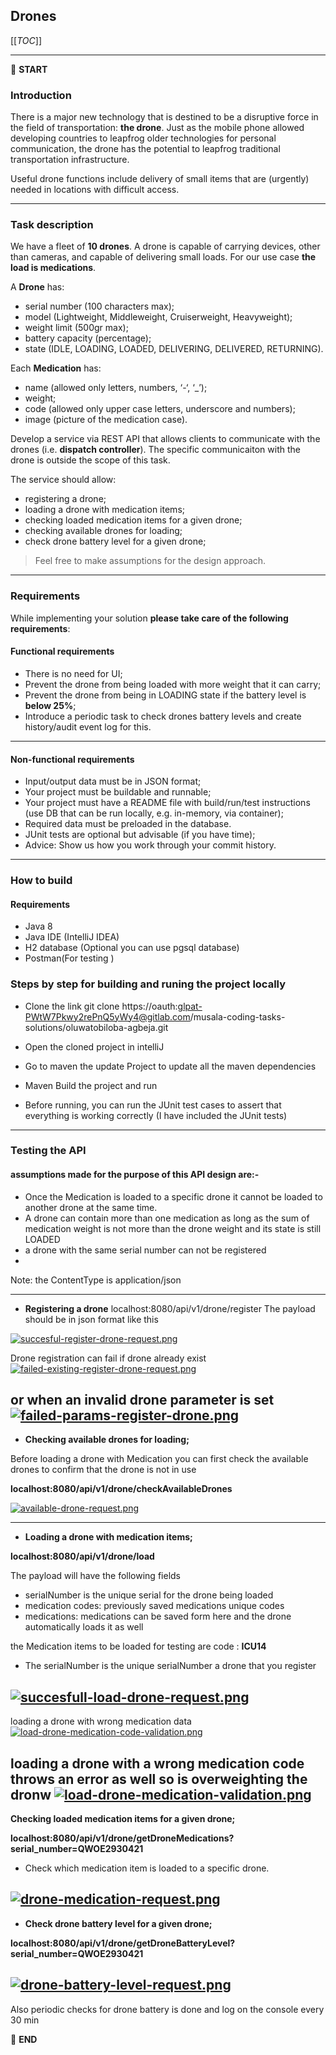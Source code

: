 ## Drones

[[_TOC_]]

---

:scroll: **START**


### Introduction

There is a major new technology that is destined to be a disruptive force in the field of transportation: **the drone**. Just as the mobile phone allowed developing countries to leapfrog older technologies for personal communication, the drone has the potential to leapfrog traditional transportation infrastructure.

Useful drone functions include delivery of small items that are (urgently) needed in locations with difficult access.

---

### Task description

We have a fleet of **10 drones**. A drone is capable of carrying devices, other than cameras, and capable of delivering small loads. For our use case **the load is medications**.

A **Drone** has:
- serial number (100 characters max);
- model (Lightweight, Middleweight, Cruiserweight, Heavyweight);
- weight limit (500gr max);
- battery capacity (percentage);
- state (IDLE, LOADING, LOADED, DELIVERING, DELIVERED, RETURNING).

Each **Medication** has:
- name (allowed only letters, numbers, ‘-‘, ‘_’);
- weight;
- code (allowed only upper case letters, underscore and numbers);
- image (picture of the medication case).

Develop a service via REST API that allows clients to communicate with the drones (i.e. **dispatch controller**). The specific communicaiton with the drone is outside the scope of this task.

The service should allow:
- registering a drone;
- loading a drone with medication items;
- checking loaded medication items for a given drone;
- checking available drones for loading;
- check drone battery level for a given drone;

> Feel free to make assumptions for the design approach.

---

### Requirements

While implementing your solution **please take care of the following requirements**:

#### Functional requirements

- There is no need for UI;
- Prevent the drone from being loaded with more weight that it can carry;
- Prevent the drone from being in LOADING state if the battery level is **below 25%**;
- Introduce a periodic task to check drones battery levels and create history/audit event log for this.

---

#### Non-functional requirements

- Input/output data must be in JSON format;
- Your project must be buildable and runnable;
- Your project must have a README file with build/run/test instructions (use DB that can be run locally, e.g. in-memory, via container);
- Required data must be preloaded in the database.
- JUnit tests are optional but advisable (if you have time);
- Advice: Show us how you work through your commit history.

---
### How to build

#### Requirements

- Java 8
- Java IDE (IntelliJ IDEA)
- H2 database (Optional you can use pgsql database)
- Postman(For testing )

### Steps by step for building and runing the project locally

- Clone  the link git clone https://oauth:glpat-PWtW7Pkwy2rePnQ5yWy4@gitlab.com/musala-coding-tasks-solutions/oluwatobiloba-agbeja.git

- Open the cloned project in intelliJ

- Go to maven the update Project to update all the maven dependencies

- Maven Build the project and run

- Before running, you can run the JUnit test cases to assert that everything is working correctly (I have included the JUnit tests)

---

### Testing the API
#### assumptions made for the purpose of this API design are:-

- Once the Medication is loaded to a specific drone it cannot be loaded to another drone at the same time.
- A drone can contain more than one medication as long as the sum of medication weight is not more than the drone weight and its state is still LOADED
- a drone with the same serial number can not be registered
- 

Note: the ContentType is application/json


----
- **Registering a drone** localhost:8080/api/v1/drone/register
  The payload should be in json format like this

[![succesful-register-drone-request.png](https://i.postimg.cc/SNxKPLWL/succesful-register-drone-request.png)](https://postimg.cc/PN0hpwVN)

Drone registration can fail if drone already exist
[![failed-existing-register-drone-request.png](https://i.postimg.cc/9fSwTZp2/failed-existing-register-drone-request.png)](https://postimg.cc/3yXwQyVf)

or when an invalid drone parameter is set
[![failed-params-register-drone.png](https://i.postimg.cc/c4JGnsRc/failed-params-register-drone.png)](https://postimg.cc/kDLHrPhV)
---
- **Checking available drones for loading;**


Before loading a drone with Medication you can first check the available drones to confirm that the drone is not in use

**localhost:8080/api/v1/drone/checkAvailableDrones**

[![available-drone-request.png](https://i.postimg.cc/DZ4d0XNJ/available-drone-request.png)](https://postimg.cc/dkvTSLww)



---
- **Loading a drone with medication items;**

**localhost:8080/api/v1/drone/load**

The payload will have the following fields

- serialNumber is the unique serial for the drone being loaded
- medication codes: previously saved medications unique codes
- medications: medications can be saved form here and the drone automatically loads it as well

the Medication items to be loaded for testing are code : **ICU14**

- The serialNumber is the unique serialNumber a drone that you register

[![succesfull-load-drone-request.png](https://i.postimg.cc/BQ42D67z/succesfull-load-drone-request.png)](https://postimg.cc/9zg4HWhP)
---

loading a drone with wrong medication data
[![load-drone-medication-code-validation.png](https://i.postimg.cc/SK3WzfHL/load-drone-medication-code-validation.png)](https://postimg.cc/Ny8y3msL)

loading a drone with a wrong medication code throws an error as well so is overweighting the dronw
[![load-drone-medication-validation.png](https://i.postimg.cc/fyjXpny5/load-drone-medication-validation.png)](https://postimg.cc/8fcjfYhr)
---
**Checking loaded medication items for a given drone;**

**localhost:8080/api/v1/drone/getDroneMedications?serial_number=QWOE2930421**

- Check which medication item is loaded to a specific drone.

[![drone-medication-request.png](https://i.postimg.cc/DfbBy9Vj/drone-medication-request.png)](https://postimg.cc/HjdQ6PkX)
---

- **Check drone battery level for a given drone;**

**localhost:8080/api/v1/drone/getDroneBatteryLevel?serial_number=QWOE2930421**

[![drone-battery-level-request.png](https://i.postimg.cc/Qx14SR09/drone-battery-level-request.png)](https://postimg.cc/QHNJdnLh)
---

Also periodic checks for drone battery is done and log on the console every 30 min

:scroll: **END** 
